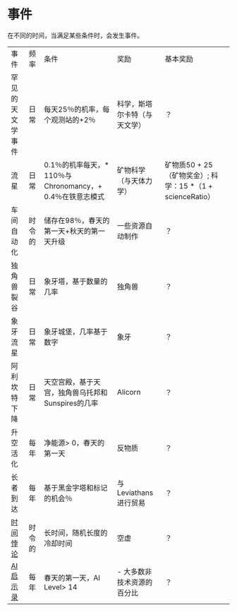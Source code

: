 # 事件

   <p>在不同的时间，当满足某些条件时，会发生事件。</p>
   <table class="wikitable">
    <tbody>
     <tr>
      <td class="em">事件 </td>
      <td class="em">频率</td>
      <td class="em">条件</td>
      <td class="em">奖励</td>
      <td class="em">基本奖励</td>
     </tr>
     <tr>
      <td style="text-align: left; ">罕见的天文学事件 </td>
      <td style="text-align: left; ">日常 </td>
      <td style="text-align: left; ">每天25％的机率，每个观测站的+2％ </td>
      <td style="text-align: left; ">科学，斯塔尔卡特（与天文学） </td>
      <td colspan="1">？</td>
     </tr>
     <tr>
      <td style="text-align: left; ">流星 </td>
      <td style="text-align: left; ">日常 </td>
      <td style="text-align: left; ">0.1％的机率每天，* 110％与Chronomancy，+ 0.4％在铁意志模式 </td>
      <td style="text-align: left; ">矿物科学（与天体力学） </td>
      <td colspan="1">矿物质50 + 25（矿物奖金）; 科学：15 *（1 + scienceRatio）</td>
     </tr>
     <tr>
      <td style="text-align: left; ">车间自动化 </td>
      <td style="text-align: left; ">时令的 </td>
      <td style="text-align: left; ">储存在98％，春天的第一天+秋天的第一天升级 </td>
      <td style="text-align: left; ">一些资源自动制作 </td>
      <td colspan="1">？</td>
     </tr>
     <tr>
      <td style="text-align: left; ">独角兽裂谷 </td>
      <td style="text-align: left; ">日常 </td>
      <td style="text-align: left; ">象牙塔，基于数量的几率 </td>
      <td style="text-align: left; ">独角兽 </td>
      <td colspan="1">？</td>
     </tr>
     <tr>
      <td style="text-align: left; ">象牙流星 </td>
      <td style="text-align: left; ">日常 </td>
      <td style="text-align: left; ">象牙城堡，几率基于数字 </td>
      <td style="text-align: left; ">象牙 </td>
      <td colspan="1">？</td>
     </tr>
     <tr>
      <td style="text-align: left; ">阿利坎特下降 </td>
      <td style="text-align: left; ">日常 </td>
      <td style="text-align: left; ">天空宫殿，基于天宫，独角兽乌托邦和Sunspires的几率 </td>
      <td style="text-align: left; ">Alicorn </td>
      <td colspan="1">？</td>
     </tr>
     <tr>
      <td style="text-align: left; ">升空活化 </td>
      <td style="text-align: left; ">每年 </td>
      <td style="text-align: left; ">净能源&gt; 0，春天的第一天 </td>
      <td style="text-align: left; ">反物质 </td>
      <td colspan="1">？</td>
     </tr>
     <tr>
      <td style="text-align: left; ">长者到达 </td>
      <td style="text-align: left; ">每年 </td>
      <td style="text-align: left; ">基于黑金字塔和标记的机会％ </td>
      <td style="text-align: left; ">与Leviathans进行贸易 </td>
      <td colspan="1">？</td>
     </tr>
     <tr>
      <td style="text-align: left; "><a href="#Temporal+Paradox">时间悖论</a> </td>
      <td style="text-align: left; ">时令的 </td>
      <td style="text-align: left; ">长时间，随机长度的冷却时间 </td>
      <td style="text-align: left; ">空虚 </td>
      <td colspan="1">？</td>
     </tr>
     <tr>
      <td style="text-align: left; "><a href="#AI+Apocalypse">AI启示录</a> </td>
      <td style="text-align: left; ">每年 </td>
      <td style="text-align: left; ">春天的第一天，AI Level&gt; 14 </td>
      <td style="text-align: left; "> - 大多数非技术资源的百分比 </td>
      <td colspan="1">？</td>
     </tr>
    </tbody>
   </table>

